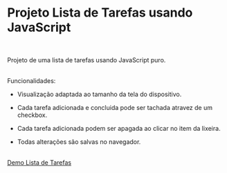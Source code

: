# Projeto Lista de Tarefas usando JavaScript
<br>

Projeto de uma lista de tarefas usando JavaScript puro.
<br><br>

Funcionalidades:

* Visualização adaptada ao tamanho da tela do dispositivo.

* Cada tarefa adicionada e concluida pode ser tachada atravez de um checkbox.

* Cada tarefa adicionada podem ser apagada ao clicar no item da lixeira.

* Todas alterações são salvas no navegador. 
<br><br>

[Demo Lista de Tarefas](https://rafael-pc.github.io/lista-de-tarefas/)
<br><br>
